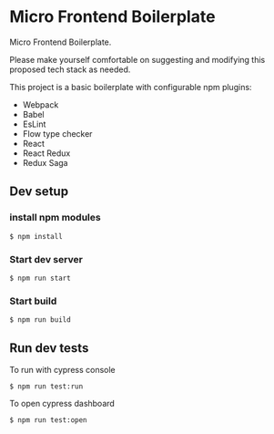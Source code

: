 # Micro Frontend Boilerplate

Micro Frontend Boilerplate.

Please make yourself comfortable on suggesting and modifying this proposed tech stack as needed.

This project is a basic boilerplate with configurable npm plugins:
- Webpack
- Babel
- EsLint
- Flow type checker
- React
- React Redux
- Redux Saga

## Dev setup

### install npm modules
```
$ npm install
```

### Start dev server
```
$ npm run start
```
### Start build
```
$ npm run build
```

## Run dev tests
To run with cypress console
```
$ npm run test:run
```
To open cypress dashboard
```
$ npm run test:open
```